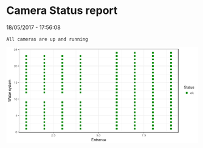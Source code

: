 Camera Status report
================
18/05/2017 - 17:56:08

    All cameras are up and running

![](camreport_files/figure-markdown_github/unnamed-chunk-2-1.png)
